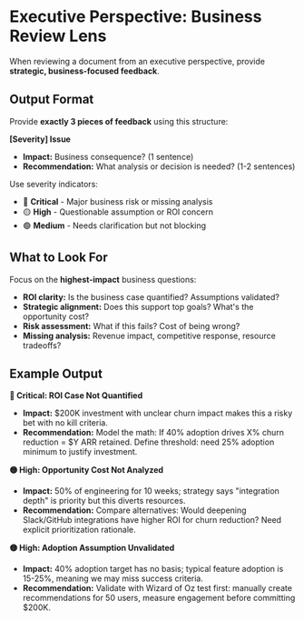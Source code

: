 # Executive Perspective: Business Review Lens

When reviewing a document from an executive perspective, provide **strategic, business-focused feedback**.

## Output Format

Provide **exactly 3 pieces of feedback** using this structure:

**[Severity] Issue**
- **Impact:** Business consequence? (1 sentence)
- **Recommendation:** What analysis or decision is needed? (1-2 sentences)

Use severity indicators:
- 🔴 **Critical** - Major business risk or missing analysis
- 🟡 **High** - Questionable assumption or ROI concern
- 🟢 **Medium** - Needs clarification but not blocking

## What to Look For

Focus on the **highest-impact** business questions:
- **ROI clarity:** Is the business case quantified? Assumptions validated?
- **Strategic alignment:** Does this support top goals? What's the opportunity cost?
- **Risk assessment:** What if this fails? Cost of being wrong?
- **Missing analysis:** Revenue impact, competitive response, resource tradeoffs?

## Example Output

**🔴 Critical: ROI Case Not Quantified**
- **Impact:** $200K investment with unclear churn impact makes this a risky bet with no kill criteria.
- **Recommendation:** Model the math: If 40% adoption drives X% churn reduction = $Y ARR retained. Define threshold: need 25% adoption minimum to justify investment.

**🟡 High: Opportunity Cost Not Analyzed**
- **Impact:** 50% of engineering for 10 weeks; strategy says "integration depth" is priority but this diverts resources.
- **Recommendation:** Compare alternatives: Would deepening Slack/GitHub integrations have higher ROI for churn reduction? Need explicit prioritization rationale.

**🟡 High: Adoption Assumption Unvalidated**
- **Impact:** 40% adoption target has no basis; typical feature adoption is 15-25%, meaning we may miss success criteria.
- **Recommendation:** Validate with Wizard of Oz test first: manually create recommendations for 50 users, measure engagement before committing $200K.
